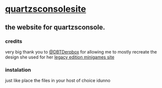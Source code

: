 # [quartzsconsolesite](https://quartzsconsole.novassite.net/)
## the website for quartzsconsole.

### credits
very big thank you to [@DBTDerpbox](https://github.com/DBTDerpbox) for allowing me to mostly recreate the design she used for her [legacy edition minigames site](https://github.com/Legacy-Edition-Minigames/Minigames)

### instalation
just like place the files in your host of choice idunno
